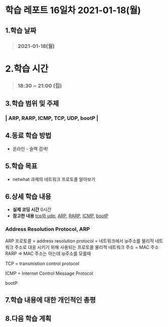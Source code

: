 # 학습 레포트 16일차 2021-01-18(월)
## 1.학습 날짜
> ### 2021-01-18(월)

 
# 2.학습 시간
> ### 18:30 ~ 21:00 (집)


## 3.학습 범위 및 주제
### | ARP, RARP, ICMP, TCP, UDP, bootP |

## 4.동료 학습 방법
- 온라인 - 슬랙 검색!

## 5.학습 목표
- netwhat 과제의 네트워크 프로토콜 알아보기


## 6.상세 학습 내용
- **실제 코딩 시간** 0시간
- **참고한 내용** [tcp와 udp](https://neohtux.tistory.com/231), [ARP](https://ko.wikipedia.org/wiki/%EC%A3%BC%EC%86%8C_%EA%B2%B0%EC%A0%95_%ED%94%84%EB%A1%9C%ED%86%A0%EC%BD%9C), [RARP](https://ko.wikipedia.org/wiki/%EC%97%AD%EC%88%9C_%EC%A3%BC%EC%86%8C_%EA%B2%B0%EC%A0%95_%ED%94%84%EB%A1%9C%ED%86%A0%EC%BD%9C), [ICMP](https://ko.wikipedia.org/wiki/%EC%9D%B8%ED%84%B0%EB%84%B7_%EC%A0%9C%EC%96%B4_%EB%A9%94%EC%8B%9C%EC%A7%80_%ED%94%84%EB%A1%9C%ED%86%A0%EC%BD%9C), [bootP](http://ktword.co.kr/abbr_view.php?m_temp1=1590&id=422)

### Address Resolution Protocol, ARP
ARP 프로토콜 = address resolution protocol = 네트워크에서 ip주소를 물리적 네트워크 주소로 대응 시키기 위해 사용되는 프로토콜
물리적 네트워크 주소 = MAC 주소
RARP => MAC 주소는 아는데 ip주소를 모를때

TCP = transmistion control protocol

ICMP = Internet Control Message Protocol

bootP
## 7.학습 내용에 대한 개인적인 총평
## 8.다음 학습 계획